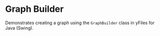 # Graph Builder
  

 Demonstrates creating a graph using the `GraphBuilder` class in yFiles for Java (Swing).   
